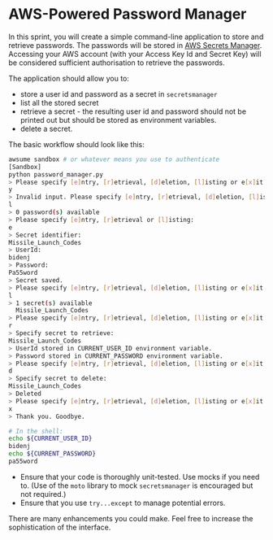 # AWS-Powered Password Manager

In this sprint, you will create a simple command-line application to store and retrieve passwords. The passwords will be stored in [AWS Secrets Manager](https://aws.amazon.com/secrets-manager/). Accessing your AWS account (with your Access Key Id and Secret Key) will be considered sufficient authorisation to retrieve the passwords.

The application should allow you to:
 - store a user id and password as a secret in `secretsmanager`
 - list all the stored secret
 - retrieve a secret - the resulting user id and password should not be printed out but should be stored as environment variables.
 - delete a secret.

The basic workflow should look like this:
```bash
awsume sandbox # or whatever means you use to authenticate
[Sandbox]
python password_manager.py
> Please specify [e]ntry, [r]etrieval, [d]eletion, [l]isting or e[x]it:
y
> Invalid input. Please specify [e]ntry, [r]etrieval, [d]eletion, [l]isting or e[x]it:
l
> 0 password(s) available
> Please specify [e]ntry, [r]etrieval or [l]isting:
e
> Secret identifier: 
Missile_Launch_Codes
> UserId:
bidenj
> Password:
Pa55word
> Secret saved.
> Please specify [e]ntry, [r]etrieval, [d]eletion, [l]isting or e[x]it:
l
> 1 secret(s) available
  Missile_Launch_Codes
> Please specify [e]ntry, [r]etrieval, [d]eletion, [l]isting or e[x]it:
r
> Specify secret to retrieve:
Missile_Launch_Codes
> UserId stored in CURRENT_USER_ID environment variable.
> Password stored in CURRENT_PASSWORD environment variable.
> Please specify [e]ntry, [r]etrieval, [d]eletion, [l]isting or e[x]it:
d
> Specify secret to delete:
Missile_Launch_Codes
> Deleted
> Please specify [e]ntry, [r]etrieval, [d]eletion, [l]isting or e[x]it:
x
> Thank you. Goodbye.

# In the shell:
echo ${CURRENT_USER_ID}
bidenj 
echo ${CURRENT_PASSWORD}
pa55word
```

 - Ensure that your code is thoroughly unit-tested. Use mocks if you need to. (Use of the `moto` library to mock `secretsmanager` is encouraged but not required.)
 - Ensure that you use `try...except` to manage potential errors.

 There are many enhancements you could make. Feel free to increase the sophistication of the interface.
 

